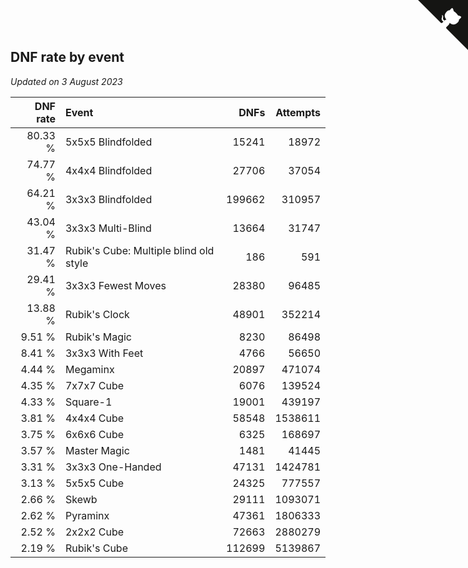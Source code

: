 ## DNF rate by event

*Updated on  3 August 2023*

| DNF rate | Event | DNFs | Attempts |
| ---: | :--- | ---: | ---: |
| 80.33 % | 5x5x5 Blindfolded | 15241 | 18972 |
| 74.77 % | 4x4x4 Blindfolded | 27706 | 37054 |
| 64.21 % | 3x3x3 Blindfolded | 199662 | 310957 |
| 43.04 % | 3x3x3 Multi-Blind | 13664 | 31747 |
| 31.47 % | Rubik's Cube: Multiple blind old style | 186 | 591 |
| 29.41 % | 3x3x3 Fewest Moves | 28380 | 96485 |
| 13.88 % | Rubik's Clock | 48901 | 352214 |
| 9.51 % | Rubik's Magic | 8230 | 86498 |
| 8.41 % | 3x3x3 With Feet | 4766 | 56650 |
| 4.44 % | Megaminx | 20897 | 471074 |
| 4.35 % | 7x7x7 Cube | 6076 | 139524 |
| 4.33 % | Square-1 | 19001 | 439197 |
| 3.81 % | 4x4x4 Cube | 58548 | 1538611 |
| 3.75 % | 6x6x6 Cube | 6325 | 168697 |
| 3.57 % | Master Magic | 1481 | 41445 |
| 3.31 % | 3x3x3 One-Handed | 47131 | 1424781 |
| 3.13 % | 5x5x5 Cube | 24325 | 777557 |
| 2.66 % | Skewb | 29111 | 1093071 |
| 2.62 % | Pyraminx | 47361 | 1806333 |
| 2.52 % | 2x2x2 Cube | 72663 | 2880279 |
| 2.19 % | Rubik's Cube | 112699 | 5139867 |


<a href="https://github.com/jonatanklosko/wca_statistics" class="github-corner" aria-label="View source on Github"><svg width="80" height="80" viewBox="0 0 250 250" style="fill:#151513; color:#fff; position: absolute; top: 0; border: 0; right: 0;" aria-hidden="true"><path d="M0,0 L115,115 L130,115 L142,142 L250,250 L250,0 Z"></path><path d="M128.3,109.0 C113.8,99.7 119.0,89.6 119.0,89.6 C122.0,82.7 120.5,78.6 120.5,78.6 C119.2,72.0 123.4,76.3 123.4,76.3 C127.3,80.9 125.5,87.3 125.5,87.3 C122.9,97.6 130.6,101.9 134.4,103.2" fill="currentColor" style="transform-origin: 130px 106px;" class="octo-arm"></path><path d="M115.0,115.0 C114.9,115.1 118.7,116.5 119.8,115.4 L133.7,101.6 C136.9,99.2 139.9,98.4 142.2,98.6 C133.8,88.0 127.5,74.4 143.8,58.0 C148.5,53.4 154.0,51.2 159.7,51.0 C160.3,49.4 163.2,43.6 171.4,40.1 C171.4,40.1 176.1,42.5 178.8,56.2 C183.1,58.6 187.2,61.8 190.9,65.4 C194.5,69.0 197.7,73.2 200.1,77.6 C213.8,80.2 216.3,84.9 216.3,84.9 C212.7,93.1 206.9,96.0 205.4,96.6 C205.1,102.4 203.0,107.8 198.3,112.5 C181.9,128.9 168.3,122.5 157.7,114.1 C157.9,116.9 156.7,120.9 152.7,124.9 L141.0,136.5 C139.8,137.7 141.6,141.9 141.8,141.8 Z" fill="currentColor" class="octo-body"></path></svg></a><style>.github-corner:hover .octo-arm{animation:octocat-wave 560ms ease-in-out}@keyframes octocat-wave{0%,100%{transform:rotate(0)}20%,60%{transform:rotate(-25deg)}40%,80%{transform:rotate(10deg)}}@media (max-width:500px){.github-corner:hover .octo-arm{animation:none}.github-corner .octo-arm{animation:octocat-wave 560ms ease-in-out}}</style>
